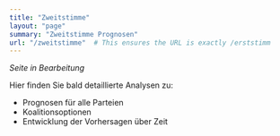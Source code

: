 ```yaml
---
title: "Zweitstimme"
layout: "page"
summary: "Zweitstimme Prognosen"
url: "/zweitstimme"  # This ensures the URL is exactly /erststimm
---
```



*Seite in Bearbeitung*

Hier finden Sie bald detaillierte Analysen zu:
- Prognosen für alle Parteien
- Koalitionsoptionen
- Entwicklung der Vorhersagen über Zeit